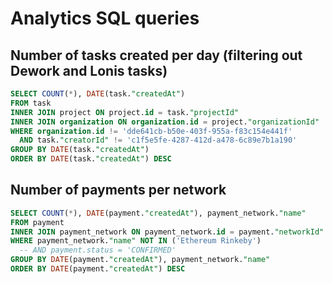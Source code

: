 
# Analytics SQL queries

## Number of tasks created per day (filtering out Dework and Lonis tasks)
```sql
SELECT COUNT(*), DATE(task."createdAt")
FROM task
INNER JOIN project ON project.id = task."projectId"
INNER JOIN organization ON organization.id = project."organizationId"
WHERE organization.id != 'dde641cb-b50e-403f-955a-f83c154e441f'
  AND task."creatorId" != 'c1f5e5fe-4287-412d-a478-6c89e7b1a190'
GROUP BY DATE(task."createdAt")
ORDER BY DATE(task."createdAt") DESC
```

## Number of payments per network
```sql
SELECT COUNT(*), DATE(payment."createdAt"), payment_network."name"
FROM payment
INNER JOIN payment_network ON payment_network.id = payment."networkId"
WHERE payment_network."name" NOT IN ('Ethereum Rinkeby')
  -- AND payment.status = 'CONFIRMED'
GROUP BY DATE(payment."createdAt"), payment_network."name"
ORDER BY DATE(payment."createdAt") DESC
```

